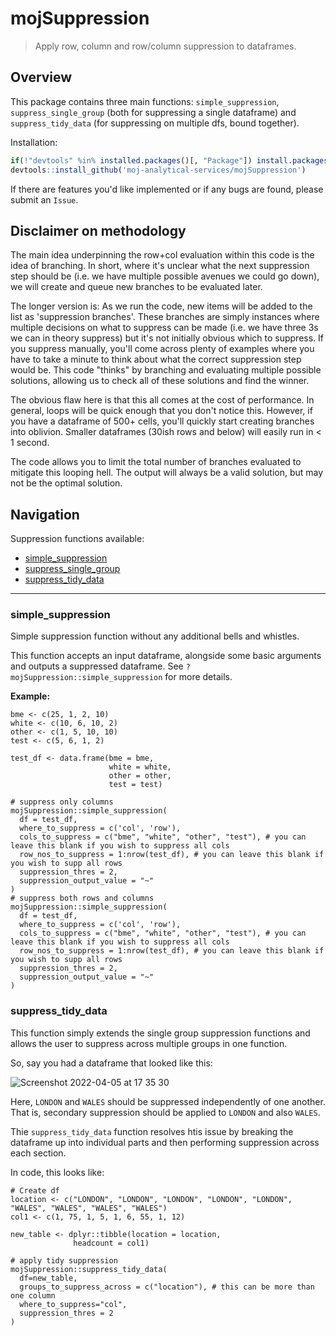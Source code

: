 # mojSuppression

> Apply row, column and row/column suppression to dataframes. 

## Overview

This package contains three main functions: `simple_suppression`, `suppress_single_group` (both for suppressing a single dataframe) and `suppress_tidy_data` (for suppressing on multiple dfs, bound together).

Installation:
```r
if(!"devtools" %in% installed.packages()[, "Package"]) install.packages("devtools")  # run if you don't have devtools installed
devtools::install_github('moj-analytical-services/mojSuppression')
```

If there are features you'd like implemented or if any bugs are found, please submit an `Issue`.

## Disclaimer on methodology

The main idea underpinning the row+col evaluation within this code is the idea of branching. 
In short, where it's unclear what the next suppression step should be (i.e. we have multiple possible avenues we could go down), we will create and queue new branches to be evaluated later.

The longer version is:
As we run the code, new items will be added to the list as 'suppression branches'.
These branches are simply instances where multiple decisions on what to suppress can be made (i.e. we have three 3s we can in theory suppress)
but it's not initially obvious which to suppress. If you suppress manually, you'll come across plenty of examples where you have to take a minute
to think about what the correct suppression step would be. This code "thinks" by branching and evaluating multiple possible solutions,
allowing us to check all of these solutions and find the winner.

The obvious flaw here is that this all comes at the cost of performance. In general, loops will be quick enough that you don't notice this. However,
if you have a dataframe of 500+ cells, you'll quickly start creating branches into oblivion. Smaller dataframes (30ish rows and below) will easily run in < 1 second.

The code allows you to limit the total number of branches evaluated to mitigate this looping hell. The output will always be a valid solution, but may not be the optimal
solution.

## Navigation

Suppression functions available:
  - [simple_suppression](#simple_suppression)
  - [suppress_single_group](#banner)
  - [suppress_tidy_data](#suppress_tidy_data)

<hr>

### simple_suppression
Simple suppression function without any additional bells and whistles. 

This function accepts an input dataframe, alongside some basic arguments and outputs a suppressed dataframe. See `?mojSuppression::simple_suppression` for more details.

**Example:**
```
bme <- c(25, 1, 2, 10)
white <- c(10, 6, 10, 2)
other <- c(1, 5, 10, 10)
test <- c(5, 6, 1, 2)

test_df <- data.frame(bme = bme,
                      white = white,
                      other = other,
                      test = test)

# suppress only columns
mojSuppression::simple_suppression(
  df = test_df,
  where_to_suppress = c('col', 'row'),
  cols_to_suppress = c("bme", "white", "other", "test"), # you can leave this blank if you wish to suppress all cols
  row_nos_to_suppress = 1:nrow(test_df), # you can leave this blank if you wish to supp all rows
  suppression_thres = 2,
  suppression_output_value = "~"
)
# suppress both rows and columns
mojSuppression::simple_suppression(
  df = test_df,
  where_to_suppress = c('col', 'row'),
  cols_to_suppress = c("bme", "white", "other", "test"), # you can leave this blank if you wish to suppress all cols
  row_nos_to_suppress = 1:nrow(test_df), # you can leave this blank if you wish to supp all rows
  suppression_thres = 2,
  suppression_output_value = "~"
)
```

### suppress_tidy_data


This function simply extends the single group suppression functions and allows the user to suppress across multiple groups in one function.

So, say you had a dataframe that looked like this:

![Screenshot 2022-04-05 at 17 35 30](https://user-images.githubusercontent.com/45356472/161803015-51c7c20a-5b20-49ec-a051-35a0f76251ae.png)

Here, `LONDON` and `WALES` should be suppressed independently of one another. That is, secondary suppression should be applied to `LONDON` and also `WALES`.


Thie `suppress_tidy_data` function resolves htis issue by breaking the dataframe up into individual parts and then performing suppression across each section.

In code, this looks like:
```
# Create df
location <- c("LONDON", "LONDON", "LONDON", "LONDON", "LONDON", "WALES", "WALES", "WALES", "WALES")
col1 <- c(1, 75, 1, 5, 1, 6, 55, 1, 12)

new_table <- dplyr::tibble(location = location,
              headcount = col1)
              
# apply tidy suppression
mojSuppression::suppress_tidy_data(
  df=new_table,
  groups_to_suppress_across = c("location"), # this can be more than one column
  where_to_suppress="col",
  suppression_thres = 2
)
```
